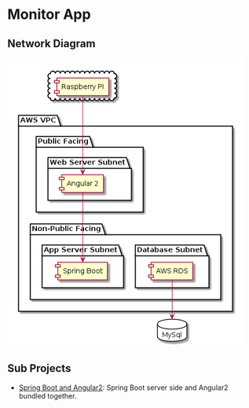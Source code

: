 # Monitor App

## Network Diagram
![alt text](https://github.com/polinchw/monitorserver/blob/master/documentation/diagrams/vpc.png)

## Sub Projects
* [Spring Boot and Angular2](https://github.com/polinchw/celerio-angular-quickstart/tree/master/quickstart): Spring Boot server side and Angular2 bundled together.
